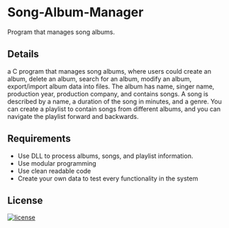 # Song-Album-Manager
Program that manages song albums.

## Details
a C program that manages song albums, where users could create an album, delete
an album, search for an album, modify an album, export/import album data into files. The
album has name, singer name, production year, production company, and contains songs.
A song is described by a name, a duration of the song in minutes, and a genre. You can
create a playlist to contain songs from different albums, and you can navigate the playlist
forward and backwards.

## Requirements
- Use DLL to process albums, songs, and playlist information.
- Use modular programming
- Use clean readable code
- Create your own data to test every functionality in the system

## License
[![license](https://img.shields.io/github/license/DAVFoundation/captain-n3m0.svg?style=flat-square)](https://github.com/DAVFoundation/captain-n3m0/blob/master/LICENSE)
